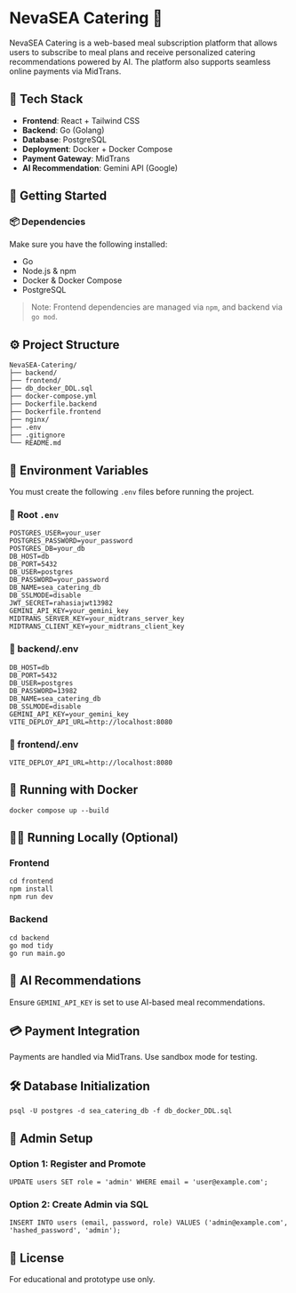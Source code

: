 
# NevaSEA Catering 🍱

NevaSEA Catering is a web-based meal subscription platform that allows users to subscribe to meal plans and receive personalized catering recommendations powered by AI. The platform also supports seamless online payments via MidTrans.

## 🧰 Tech Stack

- **Frontend**: React + Tailwind CSS
- **Backend**: Go (Golang)
- **Database**: PostgreSQL
- **Deployment**: Docker + Docker Compose
- **Payment Gateway**: MidTrans
- **AI Recommendation**: Gemini API (Google)

## 🚀 Getting Started

### 📦 Dependencies

Make sure you have the following installed:
- Go
- Node.js & npm
- Docker & Docker Compose
- PostgreSQL

> Note: Frontend dependencies are managed via `npm`, and backend via `go mod`.

## ⚙️ Project Structure

```
NevaSEA-Catering/
├── backend/
├── frontend/
├── db_docker_DDL.sql
├── docker-compose.yml
├── Dockerfile.backend
├── Dockerfile.frontend
├── nginx/
├── .env
├── .gitignore
└── README.md
```

## 🔐 Environment Variables

You must create the following `.env` files before running the project.

### 📁 Root `.env`

```
POSTGRES_USER=your_user
POSTGRES_PASSWORD=your_password
POSTGRES_DB=your_db
DB_HOST=db
DB_PORT=5432
DB_USER=postgres
DB_PASSWORD=your_password
DB_NAME=sea_catering_db
DB_SSLMODE=disable
JWT_SECRET=rahasiajwt13982
GEMINI_API_KEY=your_gemini_key
MIDTRANS_SERVER_KEY=your_midtrans_server_key
MIDTRANS_CLIENT_KEY=your_midtrans_client_key
```

### 📁 backend/.env

```
DB_HOST=db
DB_PORT=5432
DB_USER=postgres
DB_PASSWORD=13982
DB_NAME=sea_catering_db
DB_SSLMODE=disable
GEMINI_API_KEY=your_gemini_key
VITE_DEPLOY_API_URL=http://localhost:8080
```

### 📁 frontend/.env

```
VITE_DEPLOY_API_URL=http://localhost:8080
```

## 🐳 Running with Docker

```
docker compose up --build
```

## 🧑‍💻 Running Locally (Optional)

### Frontend

```
cd frontend
npm install
npm run dev
```

### Backend

```
cd backend
go mod tidy
go run main.go
```

## 🧠 AI Recommendations

Ensure `GEMINI_API_KEY` is set to use AI-based meal recommendations.

## 💳 Payment Integration

Payments are handled via MidTrans. Use sandbox mode for testing.

## 🛠 Database Initialization

```
psql -U postgres -d sea_catering_db -f db_docker_DDL.sql
```

## 👑 Admin Setup

### Option 1: Register and Promote

```
UPDATE users SET role = 'admin' WHERE email = 'user@example.com';
```

### Option 2: Create Admin via SQL

```
INSERT INTO users (email, password, role) VALUES ('admin@example.com', 'hashed_password', 'admin');
```

## 📄 License

For educational and prototype use only.
